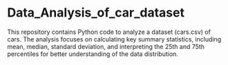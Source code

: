 # Data_Analysis_of_car_dataset
This repository contains Python code to analyze a dataset (cars.csv) of cars. The analysis focuses on calculating key summary statistics, including mean, median, standard deviation, and interpreting the 25th and 75th percentiles for better understanding of the data distribution.
